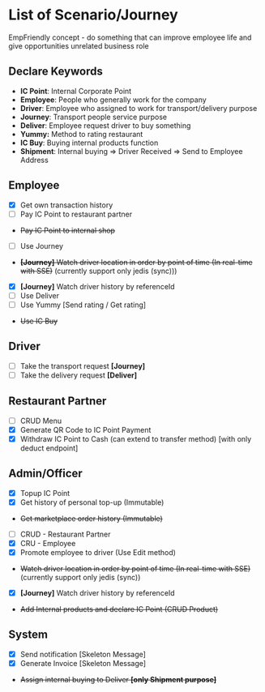# List of Scenario/Journey

EmpFriendly concept - do something that can improve employee life and give opportunities unrelated business role

## Declare Keywords

- **IC Point**: Internal Corporate Point
- **Employee**: People who generally work for the company
- **Driver**: Employee who assigned to work for transport/delivery purpose
- **Journey**: Transport people service purpose
- **Deliver**: Employee request driver to buy something
- **Yummy:** Method to rating restaurant
- **IC Buy**: Buying internal products function
- **Shipment**: Internal buying => Driver Received => Send to Employee Address

## Employee

- [x] Get own transaction history
- [ ] Pay IC Point to restaurant partner
- ~~Pay IC Point to internal shop~~
- [ ] Use Journey
- ~~**[Journey]** Watch driver location in order by point of time (In real-time with SSE)~~ (currently support only jedis (sync)))
- [x] **[Journey]** Watch driver history by referenceId
- [ ] Use Deliver
- [ ] Use Yummy [Send rating / Get rating]
- ~~Use IC Buy~~

## Driver

- [ ] Take the transport request **[Journey]**
- [ ] Take the delivery request **[Deliver]**

## Restaurant Partner

- [ ] CRUD Menu
- [x] Generate QR Code to IC Point Payment
- [x] Withdraw IC Point to Cash (can extend to transfer method) [with only deduct endpoint]

## Admin/Officer

- [x] Topup IC Point
- [x] Get history of personal top-up (Immutable)
- ~~Get marketplace order history (Immutable)~~
- [ ] CRUD - Restaurant Partner
- [x] CRU - Employee
- [x] Promote employee to driver (Use Edit method)
- ~~Watch driver location in order by point of time (In real-time with SSE)~~ (currently support only jedis (sync))
- [x] **[Journey]** Watch driver history by referenceId
- ~~Add Internal products and declare IC Point (CRUD Product)~~

## System

- [x] Send notification [Skeleton Message]
- [x] Generate Invoice [Skeleton Message]
- ~~Assign internal buying to Deliver **[only Shipment purpose]**~~
